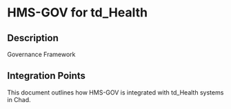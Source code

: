 # HMS-GOV for td_Health

## Description

Governance Framework

## Integration Points

This document outlines how HMS-GOV is integrated with td_Health systems in Chad.
